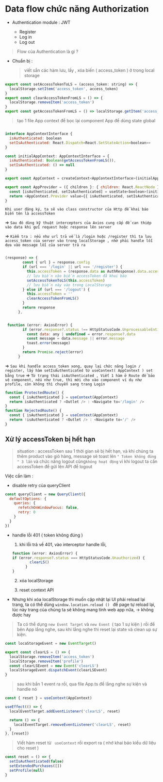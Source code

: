# Data flow chức năng Authorization

- Authentication module : JWT

  - Register
  - Log in
  - Log out

> Flow của Authentication là gì ?

- Chuẩn bị :

  > viết sẵn các hàm lưu, lấy , xóa biến ( access_token ) ở trong local storage

```js
export const setAccessTokenToLS = (access_token: string) => {
  localStorage.setItem('access_token', access_token)
}
export const clearAccessTokenFromLS = () => {
  localStorage.removeItem('access_token')
}
export const getAccessTokenFromLS = () => localStorage.getItem('access_token') || ''
```

> tạo 1 file App context để bọc lại component App để dùng state global

```js - viết Context

interface AppContextInterface {
  isAuthenticated: boolean
  setIsAuthenticated: React.Dispatch<React.SetStateAction<boolean>>
}

const initialAppContext: AppContextInterface = {
  isAuthenticated: Boolean(getAccessTokenFromLS()),
  setIsAuthenticated: () => null
}

export const AppContext = createContext<AppContextInterface>(initialAppContext)

export const AppProvider = ({ children }: { children: React.ReactNode }) => {
  const [isAuthenticated, setIsAuthenticated] = useState<boolean>(initialAppContext.isAuthenticated)
  return <AppContext.Provider value={{ isAuthenticated, setIsAuthenticated }}>{children}</AppContext.Provider>
}

```

`Khi user đăng ký, ta sẽ vào class constructor của Http để khai báo biến tên là accessToken `

=> `Sau đó dùng kỹ thuật interceptors của Axios cung cấp để can thiệp vào data khi gửi request hoặc response lên server`

=> `Kiểm tra : nếu như url trả về là /login hoặc /register thì ta lưu access_token của server vào trong localStorage , nhớ phải handle lỗi dựa vào message lỗi của server trả ra   `

```js - lưu accessToken

(response) => {
        const { url } = response.config
        if (url === '/login' || url === '/register') {
          this.accessToken = (response.data as AuthResponse).data.access_token
          // lưu biến vào biến accessToken đã khai báo
          setAccessTokenToLS(this.accessToken)
          // lưu biến này vào trong LocalStorage
        } else if (url === '/logout') {
          this.accessToken = ''
          clearAccessTokenFromLS()
        }
        return response
      },
```

```js - handle lỗi

 function (error: AxiosError) {
        if (error.response?.status !== HttpStatusCode.UnprocessableEntity) {
          const data: any | undefined = error.response?.data
          const message = data.message || error.message
          toast.error(message)
        }
        return Promise.reject(error)
      }
```

=> `Sau khi handle access_token xong, quay lại chức năng login / register, lấy hàm setIsAuthenticated từ useContext( AppContext ) set bằng true`
=> `Từ trạng thái isAuthenticated , Viết 1 hàm ở Route để bảo vệ component, nếu như true, thì mới cho vào component ví dụ như profile, còn không thì chuyển sang trang Login `

```js - Component protected và rejected
function ProtectedRoute() {
  const { isAuthenticated } = useContext(AppContext)
  return isAuthenticated ? <Outlet /> : <Navigate to='/login' />
}
function RejectedRoute() {
  const { isAuthenticated } = useContext(AppContext)
  return !isAuthenticated ? <Outlet /> : <Navigate to='/' />
}
```

## Xử lý accessToken bị hết hạn

> situation : accessToken sau 1 thời gian sẽ bị hết hạn, và khi chúng ta thêm product vào giỏ hàng, message sẽ toast lên `" Token không đúng " 3 lần` và chức năng logout cũng`không hoạt động` vì khi logout ta cần accessToken để gửi lên API để logout

Việc cần làm :

- disable retry của queryClient

```js
const queryClient = new QueryClient({
  defaultOptions: {
    queries: {
      refetchOnWindowFocus: false,
      retry: 0
    }
  }
})
```

- handle lỗi 401 ( token không đúng )

  1. khi lỗi trả về 401, vào interceptor handle lỗi,

  ```js
  function (error: AxiosError) {
  if (error.response?.status === HttpStatusCode.Unauthorized) {
          clearLS()
        }
  }
  ```

  2. xóa localStorage

  3. reset context API

- Nhưng khi xóa localStorage thì muốn cập nhật lại UI phải reload lại trang, ta có thể dùng `window.location.reload () ` để page tự reload lại, lúc này trang của chúng ta sẽ không mang tính web app nữa, -> không được hay

> Ta có thể dụng `new Event Target` và `new Event `( tạo 1 sự kiện ) rồi để bên App lắng nghe, sau khi lắng nghe thì reset lại state và clean up sự kiện.

```js auth.ts
const locaStorageEvent = new EventTarget()

export const clearLS = () => {
  localStorage.removeItem('access_token')
  localStorage.removeItem('profile')
  const clearLSEvent = new Event('clearLS')
  localStorageEvent.dispatchEvent(clearLSEvent)
}
```

> sau khi bắn 1 event ra rồi, qua file App.ts để lắng nghe sự kiện và handle nó

```js App.ts
const { reset } = useContext(AppContext)

useEffect(() => {
  localEventTarget.addEventListener('clearLS', reset)

  return () => {
    localEventTarget.removeEventListener('clearLS', reset)
  }
}, [reset])
```

> Viết hàm reset từ ` useContext` rồi export ra ( nhớ khai báo kiểu dữ liệu cho reset )

```js
const reset = () => {
  setIsAuthenticated(false)
  setExtendedPurchases([])
  setProfile(null)
}
```
